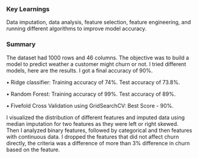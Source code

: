 ### Key Learnings
Data imputation, data analysis, feature selection, feature engineering, and running different algorithms to improve model accuracy. 

### Summary
The dataset had 1000 rows and 46 columns. The objective was to build a model to predict weather a customer might churn or not. I tried different models, here are the results. I got a final accuracy of 90%.

•	Ridge classifier: Training accuracy of 74%. Test accuracy of 73.8%.

•	Random Forest: Training accuracy of 99%. Test accuracy of 89%.

•	Fivefold Cross Validation using GridSearchCV: Best Score - 90%.

I visualized the distribution of different features and imputed data using median imputation for two features as they were left or right skewed.  
Then I analyzed binary features, followed by categorical and then features with continuous data. I dropped the features that did not affect churn directly, the criteria was a difference of more than 3% difference in churn based on the feature. 
